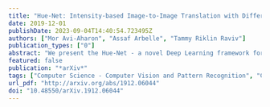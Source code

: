 ```yaml
---
title: "Hue-Net: Intensity-based Image-to-Image Translation with Differentiable Histogram Loss Functions"
date: 2019-12-01
publishDate: 2023-09-04T14:40:54.723495Z
authors: ["Mor Avi-Aharon", "Assaf Arbelle", "Tammy Riklin Raviv"]
publication_types: ["0"]
abstract: "We present the Hue-Net - a novel Deep Learning framework for Intensity-based Image-to-Image Translation. The key idea is a new technique termed network augmentation which allows a differentiable construction of intensity histograms from images. We further introduce differentiable representations of (1D) cyclic and joint (2D) histograms and use them for defining loss functions based on cyclic Earth Mover's Distance (EMD) and Mutual Information (MI). While the Hue-Net can be applied to several image-to-image translation tasks, we choose to demonstrate its strength on color transfer problems, where the aim is to paint a source image with the colors of a different target image. Note that the desired output image does not exist and therefore cannot be used for supervised pixel-to-pixel learning. This is accomplished by using the HSV color-space and defining an intensity-based loss that is built on the EMD between the cyclic hue histograms of the output and the target images. To enforce color-free similarity between the source and the output images, we define a semantic-based loss by a differentiable approximation of the MI of these images. The incorporation of histogram loss functions in addition to an adversarial loss enables the construction of semantically meaningful and realistic images. Promising results are presented for different datasets."
featured: false
publication: "*arXiv*"
tags: ["Computer Science - Computer Vision and Pattern Recognition", "Computer Science - Machine Learning"]
url_pdf: "http://arxiv.org/abs/1912.06044"
doi: "10.48550/arXiv.1912.06044"
---
```


